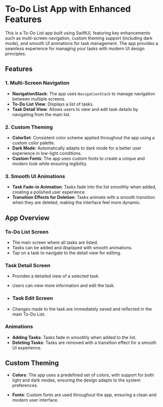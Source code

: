 # To-Do List App with Enhanced Features

This is a To-Do List app built using SwiftUI, featuring key enhancements such as multi-screen navigation, custom theming support (including dark mode), and smooth UI animations for task management. The app provides a seamless experience for managing your tasks with modern UI design principles.

## Features

### 1. Multi-Screen Navigation
- **NavigationStack**: The app uses `NavigationStack` to manage navigation between multiple screens. 
- **To-Do List View**: Displays a list of tasks.
- **Task Detail View**: Allows users to view and edit task details by navigating from the main list.

### 2. Custom Theming
- **ColorSet**: Consistent color scheme applied throughout the app using a custom color palette.
- **Dark Mode**: Automatically adapts to dark mode for a better user experience in low-light conditions.
- **Custom Fonts**: The app uses custom fonts to create a unique and modern look while ensuring legibility.

### 3. Smooth UI Animations
- **Task Fade-in Animation**: Tasks fade into the list smoothly when added, creating a polished user experience.
- **Transition Effects for Deletion**: Tasks animate with a smooth transition when they are deleted, making the interface feel more dynamic.

## App Overview

### To-Do List Screen
- The main screen where all tasks are listed.
- Tasks can be added and displayed with smooth animations.
- Tap on a task to navigate to the detail view for editing.

### Task Detail Screen
- Provides a detailed view of a selected task.
- Users can view more information and edit the task.

- ### Task Edit Screen
- Changes made to the task are immediately saved and reflected in the main To-Do List.

### Animations
- **Adding Tasks**: Tasks fade in smoothly when added to the list.
- **Deleting Tasks**: Tasks are removed with a transition effect for a smooth UI experience.

## Custom Theming

- **Colors**: The app uses a predefined set of colors, with support for both light and dark modes, ensuring the design adapts to the system preferences.
  
- **Fonts**: Custom fonts are used throughout the app, ensuring a clean and modern user interface.


